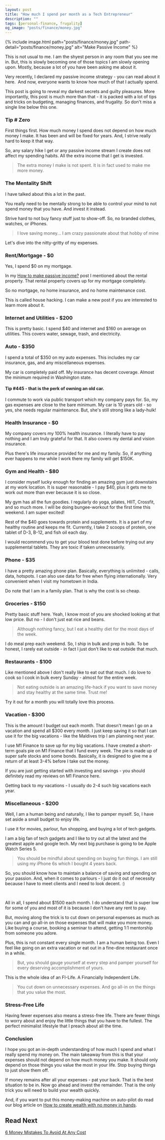 ```yaml
---
layout: post
title: "How much I spend per month as a Tech Entrepreneur"
description: ""
tags: [personal-finance, frugality]
og_image: "posts/finance/money.jpg"
---
```


{% include image.html path="posts/finance/money.jpg" path-detail="posts/finance/money.jpg" alt="Make Passive Income" %}

This is not usual to me. I am the shyest person in any room that you see me in. But, this is slowly becoming one of those topics I am slowly opening upon. Mostly, because a lot of you have been asking me about it.

<!-- <internal link here> -->
Very recently, I declared my passive income strategy - you can read about it here.  And now, everyone wants to know how much of that I actually spend.

This post is going to reveal my darkest secrets and guilty pleasures. More importantly, this post is much more than that - it is packed with a lot of tips and tricks on budgeting, managing finances, and frugality. So don't miss a single line below this one.

### Tip # Zero

First things first. How much money I spend does not depend on how much money I make. It has been and will be fixed for years. And, I strive really hard to keep it that way.

So, any salary hike I get or any passive income stream I create does not affect my spending habits. All the extra income that I get is invested. 

> The extra money I make is not spent. It is in fact used to make me more money.

### The Mentality Shift

I have talked about this a lot in the past. 

You really need to be mentally strong to be able to control your mind to not spend money that you have. And invest it instead.

Strive hard to not buy fancy stuff just to show-off. So, no branded clothes, watches, or iPhones. 

> I love saving money... I am crazy passionate about that hobby of mine 

Let's dive into the nitty-gritty of my expenses.

### Rent/Mortgage - $0

Yes, I spend $0 on my mortgage.

In my [How to make passive income?](http://ngninja.com/posts/how-to-make-passive-income) post I mentioned about the rental property. That rental property covers up for my mortgage completely.

So no mortgage, no home insurance, and no home maintenance cost.

<!-- external link -->
This is called house hacking. I can make a new post if you are interested to learn more about it.

### Internet and Utilities - $200

This is pretty basic. I spend $40 and internet and $160 on average on utilities. This covers water, sewage, trash, and electricity.

### Auto - $350

I spend a total of $350 on my auto expenses. This includes my car insurance, gas, and any miscellaneous expenses.

My car is completely paid off. My insurance has decent coverage. Almost the minimum required in Washington state.

#### Tip #445 - that is the perk of owning an old car.

I commute to work via public transport which my company pays for. So, my gas expenses are close to the bare minimum. My car is 10 years old - so yes, she needs regular maintenance. But, she's still strong like a lady-hulk!

### Health Insurance - $0

My company covers my 100% health insurance. I literally have to pay nothing and I am truly grateful for that. It also covers my dental and vision insurance.

Plus there's life insurance provided for me and my family. So, if anything ever happens to me while I work there my family will get $150K.

### Gym and Health - $80

I consider myself lucky enough for finding an amazing gym just downstairs at my work location. It is super reasonable - I pay $40, plus it gets me to work out more than ever because it is so close. 

My gym has all the fun goodies. I regularly do yoga, pilates, HIIT, Crossfit, and so much more. I will be doing bungee-workout for the first time this weekend. I am super excited!

Rest of the $40 goes towards protein and supplements. It is a part of my healthy routine and keeps me fit. Currently, I take 2 scoops of protein, one tablet of D-3, B-12, and fish oil each day.

I would recommend you to get your blood test done before trying out any supplemental tablets. They are toxic if taken unnecessarily.

### Phone - $35

I have a pretty amazing phone plan. Basically, everything is unlimited - calls, data, hotspots. I can also use data for free when flying internationally. Very convenient when I visit my hometown in India.

Do note that I am in a family plan. That is why the cost is so cheap.

### Groceries - $150

Pretty basic stuff here. Yeah, I know most of you are shocked looking at that low price. But no - I don't just eat rice and beans.

> Although nothing fancy, but I eat a healthy diet for the most days of the week.

I do meal prep each weekend. So, I ship in bulk and prep in bulk. To be honest, I rarely eat outside - in fact I just don't like to eat outside that much.

### Restaurants - $100

Like mentioned above I don't really like to eat out that much. I do love to cook so I cook in bulk every Sunday - almost for the entire week.

> Not eating outside is an amazing life-hack if you want to save money and stay healthy at the same time. Trust me!

Try it out for a month you will totally love this process.

### Vacation - $300

This is the amount I budget out each month. That doesn't mean I go on a vacation and spend all $300 every month. I just keep saving it so that I can use it for the big vacations - like the Maldives trip I am planning next year.
<!-- trip advisor link -->

I use M1 Finance to save up for my big vacations. I have created a short-term goals pie on M1 Finance that I fund every week. The pie is made up of super safe stocks and some bonds. Basically, it is designed to give me a return of at least 3-4% before I take out the money.

<!-- internal link here -->
If you are just getting started with investing and savings - you should definitely read my reviews on M1 Finance here.

Getting back to my vacations - I usually do 2-4 such big vacations each year.

### Miscellaneous - $200

Well, I am a human being and naturally, I like to pamper myself. So, I have set aside a small budget to enjoy life.

I use it for movies, parlour, fun shopping, and buying a lot of tech gadgets.

I am a big fan of tech gadgets and I like to try out all the latest and the greatest apple and google tech. My next big purchase is going to be Apple Watch Series 5. 
<!-- external link here -->

> You should be mindful about spending on buying fun things. I am still using my iPhone 6s which I bought 4 years back.

So, you should know how to maintain a balance of saving and spending on your passion. And, when it comes to parlours - I just do it out of necessity because I have to meet clients and I need to look decent. :)
<!-- smiley -->

<br>

All in all, I spend about $1500 each month. I do understand that is super low for some of you and most of it is because I don't have any rent to pay.

But, moving along the trick is to cut down on personal expenses as much as you can and go all-in on those expenses that will make you more money. Like buying a course, booking a seminar to attend, getting 1:1 mentorship from someone you adore.

Plus, this is not constant every single month. I am a human being too. Even I feel like going on an extra vacation or eat out in a fine-dine restaurant once in a while. 

> But, you should gauge yourself at every step and pamper yourself for every deserving accomplishment of yours.

This is the whole idea of an FI-Life. A Financially Independent Life.

> You cut down on unnecessary expenses. And go all-in on the things that you value the most.

### Stress-Free Life

Having fewer expenses also means a stress-free life. There are fewer things to worry about and enjoy the little things that you have to the fullest. The perfect minimalist lifestyle that I preach about all the time.

### Conclusion

I hope you got an in-depth understanding of how much I spend and what I really spend my money on. The main takeaway from this is that your expenses should not depend on how much money you make. It should only depend on those things you value the most in your life. Stop buying things to just show them off.

If money remains after all your expenses - pat your back. That is the best situation to be in. Now go ahead and invest the remainder. That is the only trick you will need to build your wealth quickly.

And, if you want to put this money-making machine on auto-pilot do read our blog article on [How to create wealth with no money in hands](http://ngninja.com/posts/build-wealth-with-no-money).


## Read Next

[6 Money Mistakes To Avoid At Any Cost](http://ngninja.com/posts/money-mistakes-to-avoid)